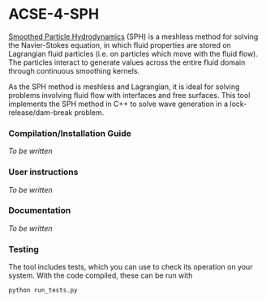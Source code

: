 # ACSE-4-SPH

[Smoothed Particle Hydrodynamics](https://en.wikipedia.org/wiki/Smoothed-particle_hydrodynamics) (SPH) is a meshless
method for solving the Navier-Stokes equation, in which fluid properties are stored on Lagrangian fluid particles (i.e. on
particles which move with the fluid flow). The particles interact to generate values across the entire fluid domain through
continuous smoothing kernels. 

As the SPH method is meshless and Lagrangian, it is ideal for solving problems involving fluid flow with interfaces and free 
surfaces. This tool implements the SPH method in C++ to solve wave generation in a lock-release/dam-break problem.

### Compilation/Installation Guide

*To be written*

### User instructions

*To be written*

### Documentation

*To be written*

### Testing

The tool includes tests, which you can use to check its operation on your system. With the code compiled, these can be run 
with

```
python run_tests.py
```
